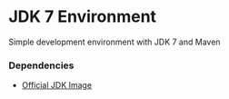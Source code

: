 JDK 7 Environment
===================

Simple development environment with JDK 7 and Maven

### Dependencies

* [Official JDK Image](https://hub.docker.com/_/java/)
